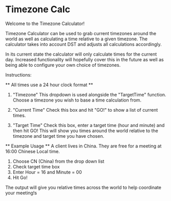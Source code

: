 # Timezone Calc
Welcome to the Timezone Calculator!

Timezone Calculator can be used to grab current timezones around the world as well as calculating a time relative to a given timezone.
The calculator takes into account DST and adjusts all calculations accordingly.

In its current state the calculator will only calculate times for the current day.
Increased functionality will hopefully cover this in the future as well as being able to configure your own choice of timezones. 

Instructions:

** All times use a 24 hour clock format **

1) "Timezone"
This dropdown is used alongside the "TargetTime" function.
Choose a timezone you wish to base a time calculation from.

2) "Current Time"
Check this box and hit "GO!" to show a list of current
times.

3) "Target Time"
Check this box, enter a target time (hour and minute) 
and then hit GO!
This will show you times around the world relative to the 
timezone and target time you have chosen.

** Example Usage **
A client lives in China. They are free for a meeting at 16:00
Chinese Local time.
1. Choose CN (China) from the drop down list
2. Check target time box
3. Enter Hour = 16 and Minute = 00
4. Hit Go!

The output will give you relative times across the world to help 
coordinate your meeting!s

